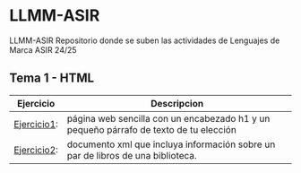 # LLMM-ASIR
LLMM-ASIR
Repositorio donde se suben las actividades de Lenguajes de Marca ASIR 24/25

## Tema 1 - HTML

Ejercicio | Descripcion
----------|-----------
[Ejercicio1](/tema1/pagina1.html): |página web sencilla con un encabezado h1 y un pequeño párrafo de texto de tu elección
[Ejercicio2](/tema1/pagina2.xml): |documento xml que incluya información sobre un par de libros de una biblioteca.

